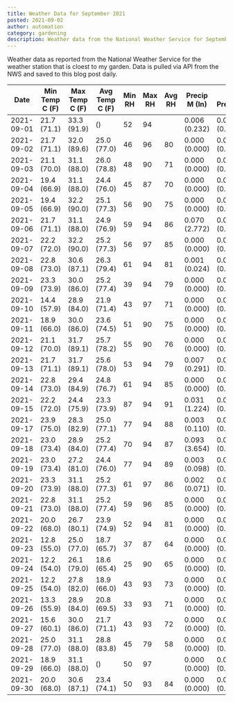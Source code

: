 ```yaml
---
title: Weather Data for September 2021
posted: 2021-09-02
author: automation
category: gardening
description: Weather data from the National Weather Service for September 2021
---
```


Weather data as reported from the National Weather Service for the weather station 
that is cloest to my garden. Data is pulled via API from the NWS and saved to this 
blog post daily.

|Date|Min Temp C (F)|Max Temp C (F)|Avg Temp C (F)|Min RH|Max RH|Avg RH|Precip M (In)|Avg Precip/Hr|
|---|---|---|---|---|---|---|---|---|
|2021-09-01|21.7 (71.1)|33.3 (91.9)| ()|52|94||0.006 (0.232)|0.008 (0.008)|
|2021-09-02|21.7 (71.1)|32.0 (89.6)|25.0 (77.0)|46|96|80|0.000 (0.000)|0.000 (0.000)|
|2021-09-03|21.1 (70.0)|31.1 (88.0)|26.0 (78.8)|48|90|71|0.000 (0.000)|0.000 (0.000)|
|2021-09-04|19.4 (66.9)|31.1 (88.0)|24.4 (76.0)|45|87|70|0.000 (0.000)|0.000 (0.000)|
|2021-09-05|19.4 (66.9)|32.2 (90.0)|25.1 (77.3)|56|90|75|0.000 (0.000)|0.000 (0.000)|
|2021-09-06|21.7 (71.1)|31.1 (88.0)|24.9 (76.9)|59|94|86|0.070 (2.772)|0.071 (0.071)|
|2021-09-07|22.2 (72.0)|32.2 (90.0)|25.2 (77.3)|56|97|85|0.000 (0.000)|0.000 (0.000)|
|2021-09-08|22.8 (73.0)|30.6 (87.1)|26.3 (79.4)|61|94|81|0.001 (0.024)|0.001 (0.001)|
|2021-09-09|23.3 (73.9)|30.0 (86.0)|25.2 (77.4)|39|94|79|0.000 (0.000)|0.000 (0.000)|
|2021-09-10|14.4 (57.9)|28.9 (84.0)|21.9 (71.4)|43|97|71|0.000 (0.000)|0.000 (0.000)|
|2021-09-11|18.9 (66.0)|30.0 (86.0)|23.6 (74.5)|51|90|75|0.000 (0.000)|0.000 (0.000)|
|2021-09-12|21.1 (70.0)|31.7 (89.1)|25.7 (78.2)|55|90|76|0.000 (0.000)|0.000 (0.000)|
|2021-09-13|21.7 (71.1)|31.7 (89.1)|25.6 (78.0)|53|94|79|0.007 (0.291)|0.012 (0.012)|
|2021-09-14|22.8 (73.0)|29.4 (84.9)|24.8 (76.7)|61|94|85|0.000 (0.000)|0.000 (0.000)|
|2021-09-15|22.2 (72.0)|24.4 (75.9)|23.3 (73.9)|87|94|91|0.031 (1.224)|0.028 (0.028)|
|2021-09-17|23.9 (75.0)|28.3 (82.9)|25.0 (77.1)|77|94|88|0.003 (0.110)|0.003 (0.003)|
|2021-09-18|23.0 (73.4)|28.9 (84.0)|25.2 (77.4)|70|94|87|0.093 (3.654)|0.079 (0.079)|
|2021-09-19|23.0 (73.4)|27.2 (81.0)|24.4 (76.0)|77|94|89|0.003 (0.098)|0.002 (0.002)|
|2021-09-20|23.3 (73.9)|31.1 (88.0)|25.2 (77.3)|61|97|86|0.002 (0.071)|0.002 (0.002)|
|2021-09-21|22.8 (73.0)|31.1 (88.0)|25.2 (77.4)|59|96|85|0.000 (0.000)|0.000 (0.000)|
|2021-09-22|20.0 (68.0)|26.7 (80.1)|23.9 (74.9)|52|94|81|0.000 (0.000)|0.000 (0.000)|
|2021-09-23|12.8 (55.0)|25.0 (77.0)|18.7 (65.7)|37|87|64|0.000 (0.000)|0.000 (0.000)|
|2021-09-24|12.2 (54.0)|26.1 (79.0)|18.6 (65.4)|25|90|65|0.000 (0.000)|0.000 (0.000)|
|2021-09-25|12.2 (54.0)|27.8 (82.0)|18.9 (66.0)|43|93|73|0.000 (0.000)|0.000 (0.000)|
|2021-09-26|13.3 (55.9)|28.9 (84.0)|20.8 (69.5)|33|93|71|0.000 (0.000)|0.000 (0.000)|
|2021-09-27|15.6 (60.1)|30.0 (86.0)|21.7 (71.1)|43|93|72|0.000 (0.000)|0.000 (0.000)|
|2021-09-28|25.0 (77.0)|31.1 (88.0)|28.8 (83.8)|45|79|58|0.000 (0.000)|0.000 (0.000)|
|2021-09-29|18.9 (66.0)|31.1 (88.0)| ()|50|97||0.000 (0.000)|0.000 (0.000)|
|2021-09-30|20.0 (68.0)|30.6 (87.1)|23.4 (74.1)|50|93|84|0.000 (0.000)|0.000 (0.000)|
